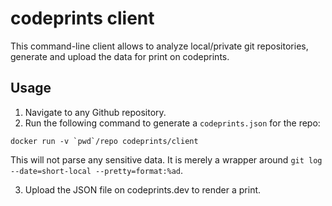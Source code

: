 # codeprints client

This command-line client allows to analyze local/private git repositories,  
generate and upload the data for print on codeprints.


## Usage

1. Navigate to any Github repository. 
2. Run the following command to generate a `codeprints.json` for the repo:

```
docker run -v `pwd`/repo codeprints/client 
```

This will not parse any sensitive data. It is merely a wrapper around
`git log --date=short-local --pretty=format:%ad`.

3. Upload the JSON file on codeprints.dev to render a print.
